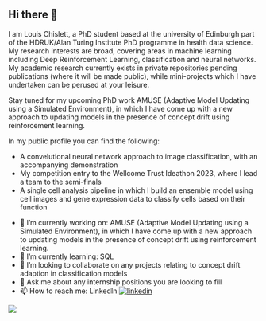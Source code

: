## Hi there 👋

I am Louis Chislett, a PhD student based at the university of Edinburgh part of the HDRUK/Alan Turing Institute PhD programme in health data science. My research interests are broad, covering areas in machine learning including Deep Reinforcement Learning, classification and neural networks. My academic research currently exists in private repositories pending publications (where it will be made public), while mini-projects which I have undertaken can be perused at your leisure.

Stay tuned for my upcoming PhD work AMUSE (Adaptive Model Updating using a Simulated Environment), in which I have come up with a new approach to updating models in the presence of concept drift using reinforcement learning.

In my public profile you can find the following:
* A convelutional neural network approach to image classification, with an accompanying demonstration
* My competition entry to the Wellcome Trust Ideathon 2023, where I lead a team to the semi-finals
* A single cell analysis pipeline in which I build an ensemble model using cell images and gene expression data to classify cells based on their function


- 🔭 I’m currently working on: AMUSE (Adaptive Model Updating using a Simulated Environment), in which I have come up with a new approach to updating models in the presence of concept drift using reinforcement learning.
- 🌱 I’m currently learning: SQL
- 👯 I’m looking to collaborate on any projects relating to concept drift adaption in classification models
- 💬 Ask me about any internship positions you are looking to fill
- 📫 How to reach me: LinkedIn  [![linkedin](https://img.shields.io/badge/LinkedIn-0077B5?style=for-the-badge&logo=linkedin&logoColor=white)](https://shields.io/)

![](https://komarev.com/ghpvc/?username=LouisChislett)


